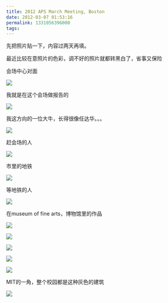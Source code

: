 ```yaml
---
title: 2012 APS March Meeting, Boston
date: 2012-03-07 01:53:16
permalink: 1331056396000
tags:
---
```


<p>先把照片贴一下，内容过两天再填。</p>

<p>最近比较在意照片的色彩，调不好的照片就都转黑白了，省事又保险</p>

<p>会场中心对面</p>

<p><img src="http://farm8.staticflickr.com/7208/6961000155_ffb72b2c52_b.jpg" /></p>

<p>我就是在这个会场做报告的</p>

<p><img src="http://farm8.staticflickr.com/7207/6815147488_2af4218b80_b.jpg" /></p>
<!-- more -->
<p>我这方向的一位大牛，长得很像任达华。。。</p>

<p><img src="http://farm8.staticflickr.com/7188/6815144180_220b7a9aa5_b.jpg" /></p>

<p>赶会场的人</p>

<p><img src="http://farm8.staticflickr.com/7065/6961262025_5b7f6594a4_b.jpg" /></p>

<p>市里的地铁</p>

<p><img src="http://farm8.staticflickr.com/7189/6961260081_b87184fb53_b.jpg" /></p>

<p>等地铁的人</p>

<p><img src="http://farm8.staticflickr.com/7181/6815143920_4ea7cc04c0_b.jpg" /></p>

<p>在museum of fine arts，博物馆里的作品</p>

<p><img src="http://farm8.staticflickr.com/7191/6815147240_00744b5d3e_b.jpg" /></p>

<p><img src="http://farm8.staticflickr.com/7189/6815147070_7ffaf82ef1_b.jpg" /></p>

<p><img src="http://farm8.staticflickr.com/7069/6815145838_0fa74d65cf_b.jpg" /></p>

<p><img src="http://farm8.staticflickr.com/7191/6815144568_4ceed712a5_b.jpg" /></p>

<p><img src="http://farm8.staticflickr.com/7046/6815146378_a07c8b355d_b.jpg" /></p>

<p>MIT的一角，整个校园都是这种灰色的建筑</p>

<p><img src="http://farm8.staticflickr.com/7064/6961264341_124aa2a59a_b.jpg" /></p>
